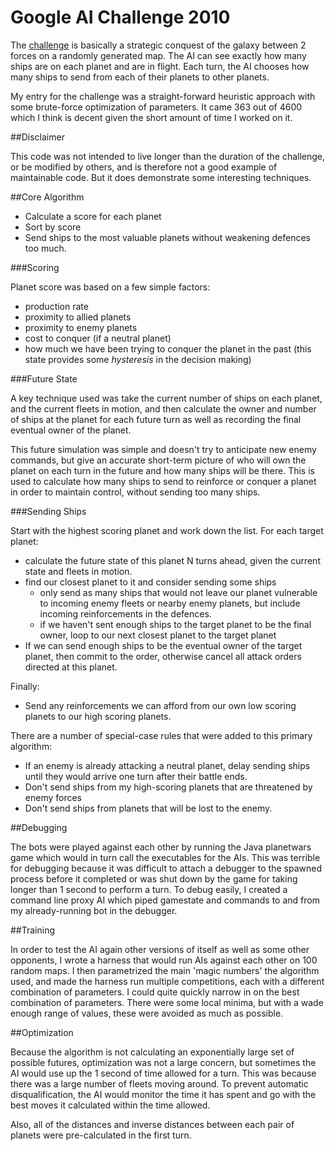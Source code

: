 Google AI Challenge 2010
==========
The [challenge](http://planetwars.aichallenge.org/) is basically a strategic conquest of the galaxy between 2 forces on a randomly generated map. The AI can see exactly how many ships are on each planet and are in flight. Each turn, the AI chooses how many ships to send from each of their planets to other planets.

My entry for the challenge was a straight-forward heuristic approach with some brute-force optimization of parameters. It came 363 out of 4600 which I think is decent given the short amount of time I worked on it. 

##Disclaimer

This code was not intended to live longer than the duration of the challenge, or be modified by others, and is therefore not a good example of maintainable code. But it does demonstrate some interesting techniques.

##Core Algorithm

* Calculate a score for each planet
* Sort by score
* Send ships to the most valuable planets without weakening defences too much.

###Scoring

Planet score was based on a few simple factors:

* production rate
* proximity to allied planets
* proximity to enemy planets
* cost to conquer (if a neutral planet)
* how much we have been trying to conquer the planet in the past (this state provides some *hysteresis* in the decision making)

###Future State

A key technique used was take the current number of ships on each planet, and the current fleets in motion, and then calculate the owner and number of ships at the planet for each future turn as well as recording the final eventual owner of the planet.

This future simulation was simple and doesn't try to anticipate new enemy commands, but give an accurate short-term picture of who will own the planet on each turn in the future and how many ships will be there. This is used to calculate how many ships to send to reinforce or conquer a planet in order to maintain control, without sending too many ships.

###Sending Ships

Start with the highest scoring planet and work down the list. For each target planet:

* calculate the future state of this planet N turns ahead, given the current state and fleets in motion.
* find our closest planet to it and consider sending some ships 
  * only send as many ships that would not leave our planet vulnerable to incoming enemy fleets or nearby enemy planets, but include incoming reinforcements in the defences.
  * if we haven't sent enough ships to the target planet to be the final owner, loop to our next closest planet to the target planet
* If we can send enough ships to be the eventual owner of the target planet, then commit to the order, otherwise cancel all attack orders directed at this planet.

Finally:

* Send any reinforcements we can afford from our own low scoring planets to our high scoring planets.

There are a number of special-case rules that were added to this primary algorithm:

* If an enemy is already attacking a neutral planet, delay sending ships until they would arrive one turn after their battle ends.
* Don't send ships from my high-scoring planets that are threatened by enemy forces
* Don't send ships from planets that will be lost to the enemy.

##Debugging

The bots were played against each other by running the Java planetwars game which would in turn call the executables for the AIs. This was terrible for debugging because it was difficult to attach a debugger to the spawned process before it completed or was shut down by the game for taking longer than 1 second to perform a turn. To debug easily, I created a command line proxy AI which piped gamestate and commands to and from my already-running bot in the debugger. 

##Training

In order to test the AI again other versions of itself as well as some other opponents, I wrote a harness that would run AIs against each other on 100 random maps. I then parametrized the main 'magic numbers' the algorithm used, and made the harness run multiple competitions, each with a different combination of parameters. I could quite quickly narrow in on the best combination of parameters. There were some local minima, but with a wade enough range of values, these were avoided as much as possible.

##Optimization

Because the algorithm is not calculating an exponentially large set of possible futures, optimization was not a large concern, but sometimes the AI would use up the 1 second of time allowed for a turn. This was because there was a large number of fleets moving around. To prevent automatic disqualification, the AI would monitor the time it has spent and go with the best moves it calculated within the time allowed.

Also, all of the distances and inverse distances between each pair of planets were pre-calculated in the first turn.

